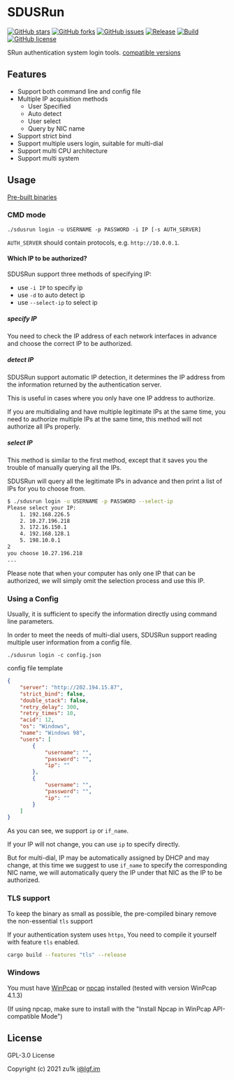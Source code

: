 # SDUSRun

[![GitHub stars](https://img.shields.io/github/stars/zu1k/sdusrun)](https://github.com/zu1k/sdusrun/stargazers)
[![GitHub forks](https://img.shields.io/github/forks/zu1k/sdusrun)](https://github.com/zu1k/sdusrun/network)
[![GitHub issues](https://img.shields.io/github/issues/zu1k/sdusrun)](https://github.com/zu1k/sdusrun/issues)
[![Release](https://img.shields.io/github/release/zu1k/sdusrun)](https://github.com/zu1k/sdusrun/releases)
[![Build](https://github.com/zu1k/sdusrun/actions/workflows/build.yml/badge.svg)](https://github.com/zu1k/sdusrun/actions/workflows/build.yml)
[![GitHub license](https://img.shields.io/github/license/zu1k/sdusrun)](https://github.com/zu1k/sdusrun/blob/master/LICENSE)

SRun authentication system login tools. [compatible versions](https://github.com/zu1k/sdusrun/issues/4)

## Features

- Support both command line and config file
- Multiple IP acquisition methods
  - User Specified
  - Auto detect
  - User select
  - Query by NIC name
- Support strict bind
- Support multiple users login, suitable for multi-dial
- Support multi CPU architecture
- Support multi system

## Usage

[Pre-built binaries](https://github.com/zu1k/sdusrun/releases)

### CMD mode

```
./sdusrun login -u USERNAME -p PASSWORD -i IP [-s AUTH_SERVER]
```

`AUTH_SERVER` should contain protocols, e.g. `http://10.0.0.1`.

#### Which IP to be authorized?

SDUSRun support three methods of specifying IP:

- use `-i IP` to specify ip
- use `-d` to auto detect ip
- use `--select-ip` to select ip

##### specify IP

You need to check the IP address of each network interfaces in advance and choose the correct IP to be authorized.

##### detect IP

SDUSRun support automatic IP detection, it determines the IP address from the information returned by the authentication server.

This is useful in cases where you only have one IP address to authorize.

If you are multidialing and have multiple legitimate IPs at the same time, you need to authorize multiple IPs at the same time, this method will not authorize all IPs properly.

##### select IP

This method is similar to the first method, except that it saves you the trouble of manually querying all the IPs.

SDUSRun will query all the legitimate IPs in advance and then print a list of IPs for you to choose from.

```sh
$ ./sdusrun login -u USERNAME -p PASSWORD --select-ip
Please select your IP:
    1. 192.168.226.5
    2. 10.27.196.218
    3. 172.16.150.1
    4. 192.168.128.1
    5. 198.10.0.1
2
you choose 10.27.196.218
...
```

Please note that when your computer has only one IP that can be authorized, we will simply omit the selection process and use this IP.

### Using a Config

Usually, it is sufficient to specify the information directly using command line parameters.

In order to meet the needs of multi-dial users, SDUSRun support reading multiple user information from a config file.

```
./sdusrun login -c config.json
```

config file template

```json
{
    "server": "http://202.194.15.87",
    "strict_bind": false,
    "double_stack": false,
    "retry_delay": 300,
    "retry_times": 10,
    "acid": 12,
    "os": "Windows",
    "name": "Windows 98",
    "users": [
        {
            "username": "",
            "password": "",
            "ip": ""
        },
        {
            "username": "",
            "password": "",
            "ip": ""
        }
    ]
}
```

As you can see, we support `ip` or `if_name`.

If your IP will not change, you can use `ip` to specify directly.

But for multi-dial, IP may be automatically assigned by DHCP and may change, at this time we suggest to use `if_name` to specify the corresponding NIC name, we will automatically query the IP under that NIC as the IP to be authorized.

### TLS support

To keep the binary as small as possible, the pre-compiled binary remove the non-essential `tls` support

If your authentication system uses `https`, You need to compile it yourself with feature `tls` enabled.

```sh
cargo build --features "tls" --release
```

### Windows

You must have [WinPcap](https://www.winpcap.org/) or [npcap](https://nmap.org/npcap/) installed (tested with version WinPcap 4.1.3)

(If using npcap, make sure to install with the "Install Npcap in WinPcap API-compatible Mode")

## License

GPL-3.0 License

Copyright (c) 2021 zu1k <i@lgf.im>
